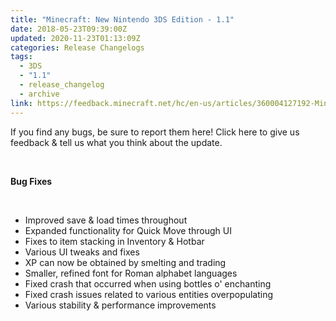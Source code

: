 ```yaml
---
title: "Minecraft: New Nintendo 3DS Edition - 1.1"
date: 2018-05-23T09:39:00Z
updated: 2020-11-23T01:13:09Z
categories: Release Changelogs
tags:
  - 3DS
  - "1.1"
  - release_changelog
  - archive
link: https://feedback.minecraft.net/hc/en-us/articles/360004127192-Minecraft-New-Nintendo-3DS-Edition-1-1
---
```


If you find any bugs, be sure to report them here! Click here to give us feedback & tell us what you think about the update.

 

**Bug Fixes**

 

-   Improved save & load times throughout
-   Expanded functionality for Quick Move through UI
-   Fixes to item stacking in Inventory & Hotbar
-   Various UI tweaks and fixes
-   XP can now be obtained by smelting and trading
-   Smaller, refined font for Roman alphabet languages
-   Fixed crash that occurred when using bottles o\' enchanting
-   Fixed crash issues related to various entities overpopulating
-   Various stability & performance improvements

 

<div>

 

</div>
